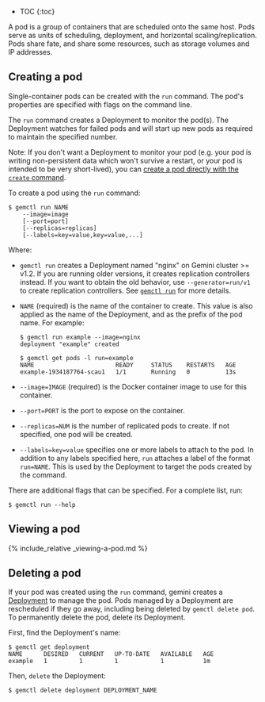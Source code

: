 ---
---

* TOC
{:toc}

A pod is a group of containers that are scheduled
onto the same host. Pods serve as units of scheduling, deployment, and
horizontal scaling/replication. Pods share fate, and share some resources, such
as storage volumes and IP addresses.

## Creating a pod

Single-container pods can be created with the `run` command. The
pod's properties are specified with flags on the command line.

The `run` command creates a Deployment to monitor the pod(s).
The Deployment watches for failed pods and will start up new pods as required
to maintain the specified number.

Note: If you don't want a Deployment to monitor your pod (e.g. your pod
is writing non-persistent data which won't survive a restart, or your pod is
intended to be very short-lived), you can
[create a pod directly with the `create` command](/docs/user-guide/pods/multi-container/).

To create a pod using the `run` command:

```shell
$ gemctl run NAME
    --image=image
    [--port=port]
    [--replicas=replicas]
    [--labels=key=value,key=value,...]
```

Where:

* `gemctl run` creates a Deployment named "nginx" on Gemini cluster >= v1.2. If you are running older versions, it creates replication controllers instead. If you want to obtain the old behavior, use `--generator=run/v1` to create replication controllers. See [`gemctl run`](/docs/user-guide/gemctl/gemctl_run/) for more details. 
* `NAME` (required) is the name of the container to create. This value is also
  applied as the name of the Deployment, and as the prefix of the
  pod name. For example:
  
  ```shell 
  $ gemctl run example --image=nginx
  deployment "example" created

  $ gemctl get pods -l run=example
  NAME                       READY     STATUS    RESTARTS   AGE
  example-1934187764-scau1   1/1       Running   0          13s
  ```
* `--image=IMAGE` (required) is the Docker container image to use for this
   container.
* `--port=PORT` is the port to expose on the container.
* `--replicas=NUM` is the number of replicated pods to create. If not specified,
  one pod will be created.
* `--labels=key=value` specifies one or more labels to attach to the pod. In
  addition to any labels specified here, `run` attaches a label of
  the format `run=NAME`. This is used by the Deployment
  to target the pods created by the command.

There are additional flags that can be specified. For a complete list, run:

    $ gemctl run --help

## Viewing a pod

{% include_relative _viewing-a-pod.md %}

## Deleting a pod

If your pod was created using the `run` command, gemini creates a
[Deployment](/docs/user-guide/deployments/)
to manage the pod. Pods managed by a Deployment are rescheduled if
they go away, including being deleted by `gemctl delete pod`. To permanently
delete the pod, delete its Deployment.

First, find the Deployment's name:

```shell
$ gemctl get deployment 
NAME      DESIRED   CURRENT   UP-TO-DATE   AVAILABLE   AGE
example   1         1         1            1           1m
```

Then, `delete` the Deployment:

```shell
$ gemctl delete deployment DEPLOYMENT_NAME
```
